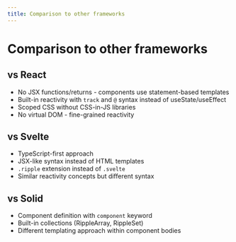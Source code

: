 ```yaml
---
title: Comparison to other frameworks
---
```


# Comparison to other frameworks

## vs React
- No JSX functions/returns - components use statement-based templates
- Built-in reactivity with `track` and `@` syntax instead of useState/useEffect
- Scoped CSS without CSS-in-JS libraries
- No virtual DOM - fine-grained reactivity

## vs Svelte
- TypeScript-first approach
- JSX-like syntax instead of HTML templates
- `.ripple` extension instead of `.svelte`
- Similar reactivity concepts but different syntax

## vs Solid
- Component definition with `component` keyword
- Built-in collections (RippleArray, RippleSet)
- Different templating approach within component bodies
